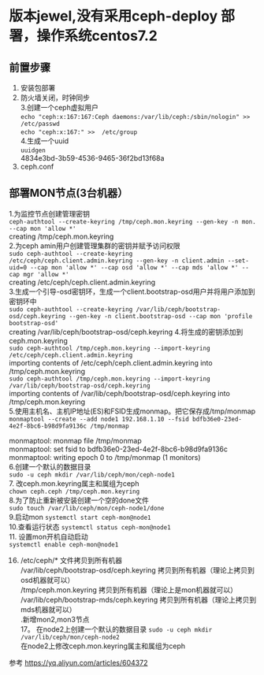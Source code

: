 # 版本jewel,没有采用ceph-deploy 部署，操作系统centos7.2
## 前置步骤
1. 安装包部署 <br>
2. 防火墙关闭，时钟同步 <br>
3.创建一个ceph虚拟用户 <br>
  ```echo "ceph:x:167:167:Ceph daemons:/var/lib/ceph:/sbin/nologin" >> /etc/passwd```<br>
  ```echo "ceph:x:167:" >>  /etc/group``` <br>
4.生成一个uuid <br>
  ```uuidgen``` <br>
  4834e3bd-3b59-4536-9465-36f2bd13f68a <br>
5. ceph.conf <br>
 ## 部署MON节点(3台机器）
1.为监控节点创建管理密钥 <br>
  ```ceph-authtool --create-keyring /tmp/ceph.mon.keyring --gen-key -n mon. --cap mon 'allow *'``` <br>
  creating /tmp/ceph.mon.keyring <br>
2.为ceph amin用户创建管理集群的密钥并赋予访问权限\
  ```sudo ceph-authtool --create-keyring /etc/ceph/ceph.client.admin.keyring --gen-key -n client.admin --set-uid=0 --cap mon 'allow *' --cap osd 'allow *' --cap mds 'allow *' --cap mgr 'allow *'``` <br>
  creating /etc/ceph/ceph.client.admin.keyring <br>
3.生成一个引导-osd密钥环，生成一个client.bootstrap-osd用户并将用户添加到密钥环中 <br>
  ```sudo ceph-authtool --create-keyring /var/lib/ceph/bootstrap-osd/ceph.keyring --gen-key -n client.bootstrap-osd --cap mon 'profile bootstrap-osd'```<br>
  creating /var/lib/ceph/bootstrap-osd/ceph.keyring
4.将生成的密钥添加到ceph.mon.keyring <br> 
  ```sudo ceph-authtool /tmp/ceph.mon.keyring --import-keyring /etc/ceph/ceph.client.admin.keyring``` <br>
  importing contents of /etc/ceph/ceph.client.admin.keyring into /tmp/ceph.mon.keyring <br>
  ```sudo ceph-authtool /tmp/ceph.mon.keyring --import-keyring /var/lib/ceph/bootstrap-osd/ceph.keyring``` <br>
  importing contents of /var/lib/ceph/bootstrap-osd/ceph.keyring into /tmp/ceph.mon.keyring <br>
5.使用主机名、主机IP地址(ES)和FSID生成monmap。把它保存成/tmp/monmap
  ```monmaptool --create --add node1 192.168.1.10 --fsid bdfb36e0-23ed-4e2f-8bc6-b98d9fa9136c /tmp/monmap``` <br>
 
  monmaptool: monmap file /tmp/monmap <br>
  monmaptool: set fsid to bdfb36e0-23ed-4e2f-8bc6-b98d9fa9136c <br>
  monmaptool: writing epoch 0 to /tmp/monmap (1 monitors) <br>
6.创建一个默认的数据目录 <br>
  ```sudo -u ceph mkdir /var/lib/ceph/mon/ceph-node1``` <br>
7. 改ceph.mon.keyring属主和属组为ceph <br>
  ```chown ceph.ceph /tmp/ceph.mon.keyring``` <br>
8.为了防止重新被安装创建一个空的done文件 <br>
   ```sudo touch /var/lib/ceph/mon/ceph-node1/done``` <br>
9.启动mon
  ```systemctl start ceph-mon@node1``` <br>
10.查看运行状态
  ```systemctl status ceph-mon@node1``` <br>
11. 设置mon开机自动启动 <br>
  ```systemctl enable ceph-mon@node1``` <br>
  
16.  /etc/ceph/* 文件拷贝到所有机器 <br>
    /var/lib/ceph/bootstrap-osd/ceph.keyring 拷贝到所有机器（理论上拷贝到osd机器就可以） <br>
    /tmp/ceph.mon.keyring 拷贝到所有机器（理论上是mon机器就可以） <br>
    /var/lib/ceph/bootstrap-mds/ceph.keyring 拷贝到所有机器（理论上拷贝到mds机器就可以） <br>
.新增mon2,mon3节点 <br>
17。 在node2上创建一个默认的数据目录
 ```sudo -u ceph mkdir /var/lib/ceph/mon/ceph-node2``` <br>
 在node2上修改ceph.mon.keyring属主和属组为ceph


  
参考
https://yq.aliyun.com/articles/604372

